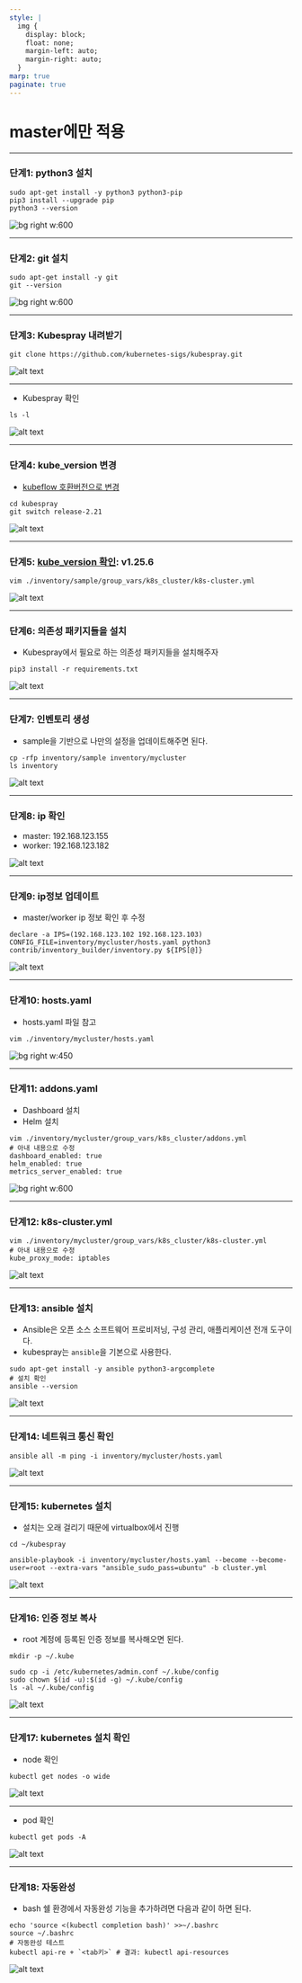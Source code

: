 ```yaml
---
style: |
  img {
    display: block;
    float: none;
    margin-left: auto;
    margin-right: auto;
  }
marp: true
paginate: true
---
```

# master에만 적용 

---
### 단계1: python3 설치 
```shell
sudo apt-get install -y python3 python3-pip
pip3 install --upgrade pip
python3 --version
```
![bg right w:600](./img/image-24.png)

---
### 단계2: git 설치 
```shell
sudo apt-get install -y git
git --version
```
![bg right w:600](./img/image-25.png)

---
### 단계3: Kubespray 내려받기
```shell
git clone https://github.com/kubernetes-sigs/kubespray.git
```
![alt text](./img/image-26.png)

---
- Kubespray 확인
```shell
ls -l
```
![alt text](./img/image-27.png)

---
### 단계4: kube_version 변경 
- [kubeflow 호환버전으로 변경](https://www.kubeflow.org/docs/releases/kubeflow-1.8/)
```shell
cd kubespray
git switch release-2.21
```
![alt text](./img/image-28.png)

---
### 단계5: [kube_version 확인](https://github.com/kubernetes-sigs/kubespray/blob/release-2.21/inventory/sample/group_vars/k8s_cluster/k8s-cluster.yml): v1.25.6
```shell
vim ./inventory/sample/group_vars/k8s_cluster/k8s-cluster.yml
```
![alt text](./img/image-29.png)

---
### 단계6: 의존성 패키지들을 설치
- Kubespray에서 필요로 하는 의존성 패키지들을 설치해주자
```shell
pip3 install -r requirements.txt
```
![alt text](./img/image-30.png)

---
### 단계7: 인벤토리 생성
- sample을 기반으로 나만의 설정을 업데이트해주면 된다.
```shell
cp -rfp inventory/sample inventory/mycluster
ls inventory
```
![alt text](./img/image-31.png)

---
### 단계8: ip 확인
- master: 192.168.123.155
- worker: 192.168.123.182 

![alt text](./img/image-32.png)

---
### 단계9: ip정보 업데이트
- master/worker ip 정보 확인 후 수정
```shell
declare -a IPS=(192.168.123.102 192.168.123.103)
CONFIG_FILE=inventory/mycluster/hosts.yaml python3 contrib/inventory_builder/inventory.py ${IPS[@]}
```
![alt text](./img/image-33.png)

---
### 단계10: hosts.yaml
- hosts.yaml 파일 참고 
```shell
vim ./inventory/mycluster/hosts.yaml
```
![bg right w:450](./img/image-34.png)

---
### 단계11: addons.yaml
- Dashboard 설치 
- Helm 설치
```shell
vim ./inventory/mycluster/group_vars/k8s_cluster/addons.yml
# 아내 내용으로 수정 
dashboard_enabled: true
helm_enabled: true
metrics_server_enabled: true
```
![bg right w:600](./img/image-35.png)

---
### 단계12: k8s-cluster.yml
```shell
vim ./inventory/mycluster/group_vars/k8s_cluster/k8s-cluster.yml
# 아내 내용으로 수정
kube_proxy_mode: iptables
```
![alt text](./img/image-36.png)

---
### 단계13: ansible 설치
- Ansible은 오픈 소스 소프트웨어 프로비저닝, 구성 관리, 애플리케이션 전개 도구이다.
- kubespray는 `ansible`을 기본으로 사용한다.
```shell
sudo apt-get install -y ansible python3-argcomplete
# 설치 확인 
ansible --version
```
![alt text](./img/image-37.png)

---
### 단계14: 네트워크 통신 확인 
```shell
ansible all -m ping -i inventory/mycluster/hosts.yaml
```
![alt text](./img/image-38.png)

---
### 단계15: kubernetes 설치 
- 설치는 오래 걸리기 때문에 virtualbox에서 진행 
```shell
cd ~/kubespray

ansible-playbook -i inventory/mycluster/hosts.yaml --become --become-user=root --extra-vars "ansible_sudo_pass=ubuntu" -b cluster.yml
```
![alt text](./img/image-39.png)

---
### 단계16: 인증 정보 복사
- root 계정에 등록된 인증 정보를 복사해오면 된다.
```shell
mkdir -p ~/.kube

sudo cp -i /etc/kubernetes/admin.conf ~/.kube/config
sudo chown $(id -u):$(id -g) ~/.kube/config
ls -al ~/.kube/config
```
![alt text](./img/image-40.png)

---
### 단계17: kubernetes 설치 확인
- node 확인  
```shell
kubectl get nodes -o wide
```
![alt text](./img/image-41.png)

---
- pod 확인 
```shell
kubectl get pods -A
```
![alt text](./img/image-42.png)

---
### 단계18: 자동완성
- bash 쉘 환경에서 자동완성 기능을 추가하려면 다음과 같이 하면 된다.
```shell
echo 'source <(kubectl completion bash)' >>~/.bashrc
source ~/.bashrc
# 자동완성 테스트 
kubectl api-re + `<tab키>` # 결과: kubectl api-resources
```
![alt text](./img/image-43.png)









